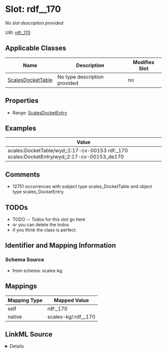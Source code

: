 

# Slot: rdf__170


_No slot description provided_





URI: [rdf:_170](http://www.w3.org/1999/02/22-rdf-syntax-ns#_170)



<!-- no inheritance hierarchy -->





## Applicable Classes

| Name | Description | Modifies Slot |
| --- | --- | --- |
| [ScalesDocketTable](../classes/ScalesDocketTable.md) | No type description provided |  no  |







## Properties

* Range: [ScalesDocketEntry](../classes/ScalesDocketEntry.md)






## Examples

| Value |
| --- |
| scales:DocketTable/wyd;;2:17-cv-00153 rdf:_170 scales:DocketEntry/wyd;;2:17-cv-00153_de170 |

## Comments

* 12751 occurrences with subject type scales_DocketTable and object type scales_DocketEntry.

## TODOs

* TODO -- Todos for this slot go here
* or you can delete the todos
* if you think the class is perfect.

## Identifier and Mapping Information







### Schema Source


* from schema: scales-kg




## Mappings

| Mapping Type | Mapped Value |
| ---  | ---  |
| self | rdf:_170 |
| native | scales-kg/:rdf__170 |




## LinkML Source

<details>
```yaml
name: rdf__170
description: No slot description provided
todos:
- TODO -- Todos for this slot go here
- or you can delete the todos
- if you think the class is perfect.
comments:
- 12751 occurrences with subject type scales_DocketTable and object type scales_DocketEntry.
examples:
- value: scales:DocketTable/wyd;;2:17-cv-00153 rdf:_170 scales:DocketEntry/wyd;;2:17-cv-00153_de170
from_schema: scales-kg
rank: 1000
slot_uri: rdf:_170
alias: rdf__170
domain_of:
- scales_DocketTable
range: scales_DocketEntry

```
</details>